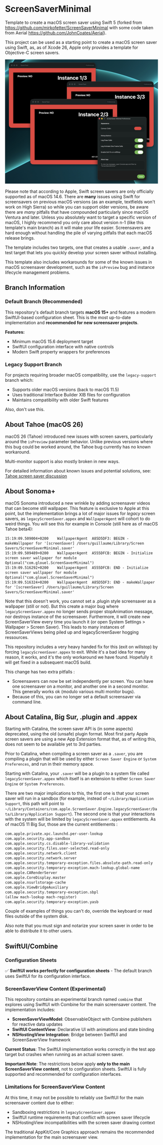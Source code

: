 # ScreenSaverMinimal

Template to create a macOS screen saver using Swift 5 (forked from https://github.com/mirkofetter/ScreenSaverMinimal with some code taken from Aerial https://github.com/JohnCoates/Aerial).

This project can be used as a starting point to create a macOS screen saver using Swift, as, as of Xcode 26, Apple only provides a template for Objective-C screen savers. 

![Screenshot](screenshot.jpg)

Please note that according to Apple, Swift screen savers are only officially supported as of macOS 14.6. There are **many** issues using Swift for screensavers on previous macOS versions (as an example, textfields won't work on High Sierra) so while you can support older versions, be aware there are *many* pitfalls that have compounded particularly since macOS Ventura and later. Unless you absolutely want to target a specific version of macOS, I highly recommend you only care about version n-1 (like this template's main branch) as it will make your life easier. Screensavers are hard enough without handling the pile of varying pitfalls that each macOS release brings.

The template includes two targets, one that creates a usable `.saver`, and a test target that lets you quickly develop your screen saver without installing. 

This template also includes workarounds for some of the known issues in macOS screensaver development, such as the `isPreview` bug and instance lifecycle management problems.

## Branch Information

### Default Branch (Recommended)
This repository's default branch targets **macOS 15+** and features a modern SwiftUI-based configuration sheet. This is the most up-to-date implementation and **recommended for new screensaver projects**.

**Features:**
- Minimum macOS 15.6 deployment target
- SwiftUI configuration interface with native controls
- Modern Swift property wrappers for preferences

### Legacy Support Branch
For projects requiring broader macOS compatibility, use the `legacy-support` branch which:
- Supports older macOS versions (back to macOS 11.5)
- Uses traditional Interface Builder XIB files for configuration
- Maintains compatibility with older Swift features

Also, don't use this. 

## About Tahoe (macOS 26)

macOS 26 (Tahoe) introduced new issues with screen savers, particularly around the `isPreview` parameter behavior. Unlike previous versions where this bug could be worked around, the Tahoe bug currently has no known workaround.

Multi-monitor support is also mostly broken in new ways. 

For detailed information about known issues and potential solutions, see: [Tahoe screen saver discussion](https://github.com/JohnCoates/Aerial/issues/1396#issuecomment-3110063589)

## About Sonoma+

macOS Sonoma introduced a new wrinkle by adding screensaver videos that can become still wallpaper. This feature is exclusive to Apple at this point, but the implementation brings a lot of major issues for *legacy* screen savers, as `legacyScreenSaver.appex` and `WallpaperAgent` will cohort to do weird things. You will see this for example in Console (still here as of macOS Tahoe beta4): 

```
15:19:09.509004+0200	WallpaperAgent	A85D5DF3: BEGIN - makeWallpaper for '[screenSaver] /Users/guillaume/Library/Screen Savers/ScreenSaverMinimal.saver'
15:19:09.509489+0200	WallpaperAgent	A555DFCB: BEGIN - Initialize screen saver wallpaper for module Optional("com.glouel.ScreenSaverMinimal")
15:19:09.516292+0200	WallpaperAgent	A555DFCB: END - Initialize screen saver wallpaper for module Optional("com.glouel.ScreenSaverMinimal")
15:19:09.516324+0200	WallpaperAgent	A85D5DF3: END - makeWallpaper for '[screenSaver] /Users/guillaume/Library/Screen Savers/ScreenSaverMinimal.saver' 
```

Note that this doesn't work, you cannot set a .plugin style screensaver as a wallpaper (still or not). But this create a major bug where `legacyScreenSaver.appex` no longer sends proper stopAnimation message, nor destroys instance of the screensaver. Furthermore, it will create new ScreenSaverView every time you launch it (or open System Settings > Wallpaper > Screen Saver). This leads to many instances of ScreenSaverViews being piled up and legacyScreenSaver hogging ressources.

This repository includes a very heavy handed fix for this (exit on willstop) by forcing `legacyScreenSaver.appex` to exit. While it's a bad idea for many reason, it works, and it's the only workaround we have found. Hopefully it will get fixed in a subsequent macOS build. 

This change has two extra pitfalls : 
- Screensavers can now be set independently per screen. You can have one screensaver on a monitor, and another one in a second monitor. This generally works ok (modulo various multi monitor bugs). 
- Because of this, you can no longer set a default screensaver via command line. 

## About Catalina, Big Sur, .plugin and .appex

Starting with Catalina, the screen saver API is (in some aspects) deprecated, using the old (unsafe) plugin format. Most first party Apple screen savers are using a new App Extension format that, as of writing this, does not seem to be available yet to 3rd parties. 

Prior to Catalina, when compiling a screen saver as a `.saver`, you are compiling a plugin that will be used by either `Screen Saver Engine` or `System Preferences`, and run in their memory space. 

Starting with Catalina, your `.saver` will be a plugin to a system file called `legacyScreenSaver.appex` which itself is an extension to either `Screen Saver Engine` or `System Preferences`. 

There are two major implications to this, the first one is that your screen saver will run in a sandbox (for example, instead of `~/Library/Application Support`, this path will point to `~/Library/Containers/com.apple.ScreenSaver.Engine.legacyScreenSaver/Data/Library/Application Support`). The second one is that your interactions with the system will be limited by `legacyScreenSaver.appex` entitlements. As of macOS 11 Big Sur, those are the current entitlements : 

```
com.apple.private.xpc.launchd.per-user-lookup
com.apple.security.app-sandbox
com.apple.security.cs.disable-library-validation
com.apple.security.files.user-selected.read-only
com.apple.security.network.client
com.apple.security.network.server
com.apple.security.temporary-exception.files.absolute-path.read-only
com.apple.security.temporary-exception.mach-lookup.global-name
com.apple.CARenderServer
com.apple.CoreDisplay.master
com.apple.nsurlstorage-cache
com.apple.ViewBridgeAuxiliary
com.apple.security.temporary-exception.sbpl
(allow mach-lookup mach-register)
com.apple.security.temporary-exception.yasb
```

Couple of examples of things you can't do, override the keyboard or read files outside of the system disk. 

Also note that you must sign and notarize your screen saver in order to be able to distribute it to other users.

## SwiftUI/Combine

### Configuration Sheets
✅ **SwiftUI works perfectly for configuration sheets** - The default branch uses SwiftUI for its configuration interface.

### ScreenSaverView Content (Experimental)
This repository contains an experimental branch named `combine` that explores using SwiftUI with Combine for the main screensaver content. The implementation includes:

- **ScreenSaverViewModel**: ObservableObject with Combine publishers for reactive data updates
- **SwiftUI ContentView**: Declarative UI with animations and state binding
- **NSHostingView Integration**: Bridge between SwiftUI and ScreenSaverView framework

**Current Status**: The SwiftUI implementation works correctly in the test app target but crashes when running as an actual screen saver. 

**Important Note**: The restrictions below apply **only to the main ScreenSaverView content**, not to configuration sheets. SwiftUI is fully supported and recommended for configuration interfaces.

### Limitations for ScreenSaverView Content
At this time, it may not be possible to reliably use SwiftUI for the main screensaver content due to either:

- Sandboxing restrictions in `legacyScreenSaver.appex`
- SwiftUI runtime requirements that conflict with screen saver lifecycle
- NSHostingView incompatibilities with the screen saver drawing context

The traditional AppKit/Core Graphics approach remains the recommended implementation for the main screensaver view. 
